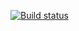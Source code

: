 [![Build status](https://ci.appveyor.com/api/projects/status/47mb0cy2xcwyicjf?svg=true)](https://ci.appveyor.com/project/Olga715/selenide-14ra1)